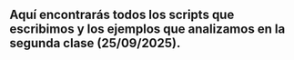 ## Aquí encontrarás todos los scripts que escribimos y los ejemplos que analizamos en la segunda clase (25/09/2025).
